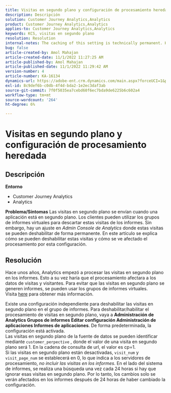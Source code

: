```yaml
---
title: Visitas en segundo plano y configuración de procesamiento heredada
description: Descripción
solution: Customer Journey Analytics,Analytics
product: Customer Journey Analytics,Analytics
applies-to: Customer Journey Analytics,Analytics
keywords: KCS, visitas en segundo plano
resolution: Resolution
internal-notes: The caching of this setting is technically permanent. However, since we restart those services daily, we are practically manually busting that cache once very 24 hours. The setting caching behavior isn't really documented and is more just of an implementation detail. Therefore, be careful when sharing the information with customers.
bug: false
article-created-by: Amol Mahajan
article-created-date: 11/1/2022 11:27:25 AM
article-published-by: Amol Mahajan
article-published-date: 11/1/2022 11:29:42 AM
version-number: 4
article-number: KA-16134
dynamics-url: https://adobe-ent.crm.dynamics.com/main.aspx?forceUCI=1&pagetype=entityrecord&etn=knowledgearticle&id=14339225-d859-ed11-9561-6045bd006f95
exl-id: 8c9def6b-c0db-4f4d-bda2-1e2ec3daf3ab
source-git-commit: 7f0f5035ea7cebd60f6ec7bda9de6225b6c602a4
workflow-type: tm+mt
source-wordcount: '264'
ht-degree: 6%

---
```


# Visitas en segundo plano y configuración de procesamiento heredada

## Descripción

<b>Entorno</b>
- Customer Journey Analytics
- Analytics



<b>Problema/Síntomas</b>
Las visitas en segundo plano se envían cuando una aplicación está en segundo plano. Los clientes pueden utilizar los grupos de informes virtuales para descartar estas visitas de los informes. Sin embargo, hay un ajuste en *Admin Console de Analytics* donde estas visitas se pueden deshabilitar de forma permanente. En este artículo se explica cómo se pueden deshabilitar estas visitas y cómo se ve afectado el procesamiento por esta configuración.


## Resolución


Hace unos años, Analytics empezó a procesar las visitas en segundo plano en los informes. Esto a su vez haría que el procesamiento afectara a los datos de visitas y visitantes. Para evitar que las visitas en segundo plano se generen informes, se pueden usar los grupos de informes virtuales. Visita [here](https://docs.adobe.com/content/help/es-ES/analytics/components/virtual-report-suites/vrs-components.html) para obtener más información.

Existe una configuración independiente para deshabilitar las visitas en segundo plano en el grupo de informes. Para deshabilitar/habilitar el procesamiento de visitas en segundo plano, vaya a <b>Administración de Analytics Grupos de informes Editar configuración Administración de aplicaciones Informes de aplicaciones</b>. De forma predeterminada, la configuración está activada.
<br>Las visitas en segundo plano de la fuente de datos se pueden identificar mediante `customer_perpective` , donde el valor de una visita en segundo plano será 1. En la cadena de consulta de url, el valor es cp=1.<br>
Si las visitas en segundo plano están desactivadas, `visit_num` y `visit_page_num` se establecerá en 0, lo que indica a los servidores de procesamiento, *no incluir las visitas en los informes*. En el lado del sistema de informes, se realiza una búsqueda una vez cada 24 horas si hay que ignorar esas visitas en segundo plano. Por lo tanto, los cambios solo se verán afectados en los informes después de 24 horas de haber cambiado la configuración.
